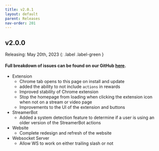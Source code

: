 ```yaml
---
title: v2.0.1
layout: default
parent: Releases
nav-order: 201
---
```


## v2.0.0
Releasing: May 20th, 2023
{: .label .label-green }
#### Full breakdown of issues can be found on our GitHub [here](https://github.com/orgs/gezelio/projects/5/views/5).
- Extension
  - Chrome tab opens to this page on install and update
  - added the ability to not include `actions` in rewards
  - Improved stability of Chrome extension
  - Stop the homepage from loading when clicking the extension icon when not on a stream or video page
  - Improvements to the UI of the extension and buttons
- StreamerBot
  - Added a system detection feature to determine if a user is using an older version of the StreamerBot actions
- Website
  - Complete redesign and refresh of the website
- Websocket Server
  - Allow WS to work on either trailing slash or not


[github]: https://github.com/gezelio/ytcr